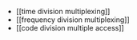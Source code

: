 - [[time division multiplexing]]
- [[frequency division multiplexing]]
- [[code division multiple access]]
